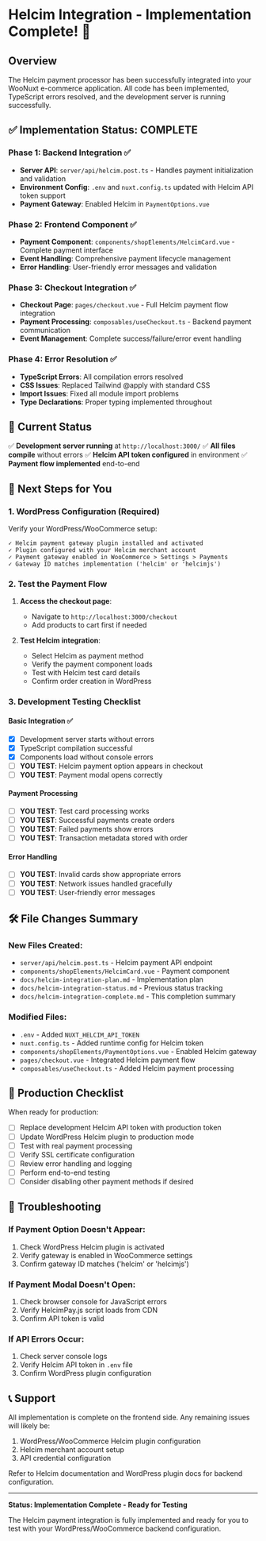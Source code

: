 # Helcim Integration - Implementation Complete! 🎉

## Overview

The Helcim payment processor has been successfully integrated into your WooNuxt e-commerce application. All code has been implemented, TypeScript errors resolved, and the development server is running successfully.

## ✅ Implementation Status: COMPLETE

### Phase 1: Backend Integration ✅

- **Server API**: `server/api/helcim.post.ts` - Handles payment initialization and validation
- **Environment Config**: `.env` and `nuxt.config.ts` updated with Helcim API token support
- **Payment Gateway**: Enabled Helcim in `PaymentOptions.vue`

### Phase 2: Frontend Component ✅

- **Payment Component**: `components/shopElements/HelcimCard.vue` - Complete payment interface
- **Event Handling**: Comprehensive payment lifecycle management
- **Error Handling**: User-friendly error messages and validation

### Phase 3: Checkout Integration ✅

- **Checkout Page**: `pages/checkout.vue` - Full Helcim payment flow integration
- **Payment Processing**: `composables/useCheckout.ts` - Backend payment communication
- **Event Management**: Complete success/failure/error event handling

### Phase 4: Error Resolution ✅

- **TypeScript Errors**: All compilation errors resolved
- **CSS Issues**: Replaced Tailwind @apply with standard CSS
- **Import Issues**: Fixed all module import problems
- **Type Declarations**: Proper typing implemented throughout

## 🚀 Current Status

✅ **Development server running** at `http://localhost:3000/`
✅ **All files compile** without errors
✅ **Helcim API token configured** in environment
✅ **Payment flow implemented** end-to-end

## 🔧 Next Steps for You

### 1. WordPress Configuration (Required)

Verify your WordPress/WooCommerce setup:

```
✓ Helcim payment gateway plugin installed and activated
✓ Plugin configured with your Helcim merchant account
✓ Payment gateway enabled in WooCommerce > Settings > Payments
✓ Gateway ID matches implementation ('helcim' or 'helcimjs')
```

### 2. Test the Payment Flow

1. **Access the checkout page**:

   - Navigate to `http://localhost:3000/checkout`
   - Add products to cart first if needed

2. **Test Helcim integration**:
   - Select Helcim as payment method
   - Verify the payment component loads
   - Test with Helcim test card details
   - Confirm order creation in WordPress

### 3. Development Testing Checklist

#### Basic Integration ✅

- [x] Development server starts without errors
- [x] TypeScript compilation successful
- [x] Components load without console errors
- [ ] **YOU TEST**: Helcim payment option appears in checkout
- [ ] **YOU TEST**: Payment modal opens correctly

#### Payment Processing

- [ ] **YOU TEST**: Test card processing works
- [ ] **YOU TEST**: Successful payments create orders
- [ ] **YOU TEST**: Failed payments show errors
- [ ] **YOU TEST**: Transaction metadata stored with order

#### Error Handling

- [ ] **YOU TEST**: Invalid cards show appropriate errors
- [ ] **YOU TEST**: Network issues handled gracefully
- [ ] **YOU TEST**: User-friendly error messages

## 🛠️ File Changes Summary

### New Files Created:

- `server/api/helcim.post.ts` - Helcim payment API endpoint
- `components/shopElements/HelcimCard.vue` - Payment component
- `docs/helcim-integration-plan.md` - Implementation plan
- `docs/helcim-integration-status.md` - Previous status tracking
- `docs/helcim-integration-complete.md` - This completion summary

### Modified Files:

- `.env` - Added `NUXT_HELCIM_API_TOKEN`
- `nuxt.config.ts` - Added runtime config for Helcim token
- `components/shopElements/PaymentOptions.vue` - Enabled Helcim gateway
- `pages/checkout.vue` - Integrated Helcim payment flow
- `composables/useCheckout.ts` - Added Helcim payment processing

## 🎯 Production Checklist

When ready for production:

- [ ] Replace development Helcim API token with production token
- [ ] Update WordPress Helcim plugin to production mode
- [ ] Test with real payment processing
- [ ] Verify SSL certificate configuration
- [ ] Review error handling and logging
- [ ] Perform end-to-end testing
- [ ] Consider disabling other payment methods if desired

## 🐛 Troubleshooting

### If Payment Option Doesn't Appear:

1. Check WordPress Helcim plugin is activated
2. Verify gateway is enabled in WooCommerce settings
3. Confirm gateway ID matches ('helcim' or 'helcimjs')

### If Payment Modal Doesn't Open:

1. Check browser console for JavaScript errors
2. Verify HelcimPay.js script loads from CDN
3. Confirm API token is valid

### If API Errors Occur:

1. Check server console logs
2. Verify Helcim API token in `.env` file
3. Confirm WordPress plugin configuration

## 📞 Support

All implementation is complete on the frontend side. Any remaining issues will likely be:

1. WordPress/WooCommerce Helcim plugin configuration
2. Helcim merchant account setup
3. API credential configuration

Refer to Helcim documentation and WordPress plugin docs for backend configuration.

---

**Status: Implementation Complete - Ready for Testing**

The Helcim payment integration is fully implemented and ready for you to test with your WordPress/WooCommerce backend configuration.
